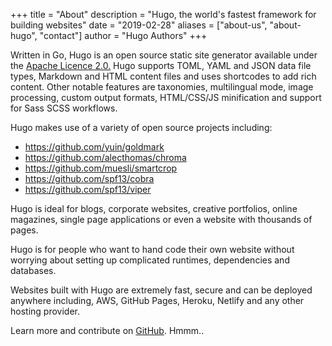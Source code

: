 +++
title = "About"
description = "Hugo, the world's fastest framework for building websites"
date = "2019-02-28"
aliases = ["about-us", "about-hugo", "contact"]
author = "Hugo Authors"
+++

Written in Go, Hugo is an open source static site generator available under the [Apache Licence 2.0.](https://github.com/gohugoio/hugo/blob/master/LICENSE) Hugo supports TOML, YAML and JSON data file types, Markdown and HTML content files and uses shortcodes to add rich content. Other notable features are taxonomies, multilingual mode, image processing, custom output formats, HTML/CSS/JS minification and support for Sass SCSS workflows.

Hugo makes use of a variety of open source projects including:

* https://github.com/yuin/goldmark
* https://github.com/alecthomas/chroma
* https://github.com/muesli/smartcrop
* https://github.com/spf13/cobra
* https://github.com/spf13/viper

Hugo is ideal for blogs, corporate websites, creative portfolios, online magazines, single page applications or even a website with thousands of pages.

Hugo is for people who want to hand code their own website without worrying about setting up complicated runtimes, dependencies and databases.

Websites built with Hugo are extremely fast, secure and can be deployed anywhere including, AWS, GitHub Pages, Heroku, Netlify and any other hosting provider.

Learn more and contribute on [GitHub](https://github.com/gohugoio). Hmmm..
